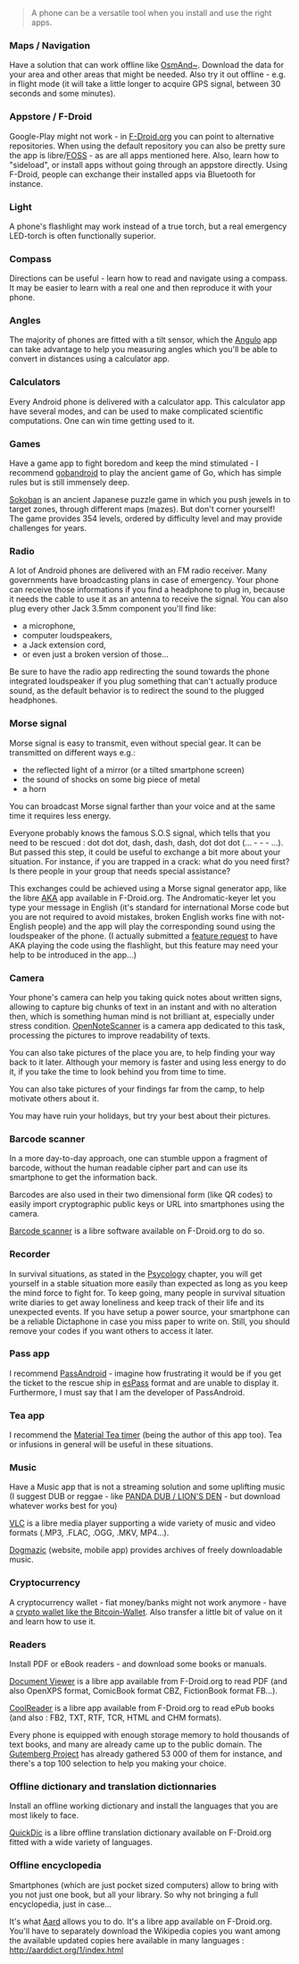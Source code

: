 > A phone can be a versatile tool when you install and use the right apps. 

### Maps / Navigation

Have a solution that can work offline like [OsmAnd~](http://osmand.net). Download the data for your area and other areas that might be needed. Also try it out offline - e.g. in flight mode (it will take a little longer to acquire GPS signal, between 30 seconds and some minutes). 

### Appstore / F-Droid

Google-Play might not work - in [F-Droid.org](http://fdroid.org) you can point to alternative repositories. When using the default repository you can also be pretty sure the app is libre/[FOSS](https://en.wikipedia.org/wiki/Free_and_open-source_software) - as are all apps mentioned here.  Also, learn how to "sideload", or install apps without going through an appstore directly. Using F-Droid, people can exchange their installed apps via Bluetooth for instance.

### Light 

A phone's flashlight may work instead of a true torch, but a real emergency LED-torch is often functionally superior.

### Compass

Directions can be useful - learn how to read and navigate using a compass. It may be easier to learn with a real one and then reproduce it with your phone.

### Angles

The majority of phones are fitted with a tilt sensor, which the [Angulo](https://f-droid.org/repository/browse/?fdfilter=angulo&fdid=eu.domob.angulo) app can take advantage to help you measuring angles which you'll be able to convert in distances using a calculator app.

### Calculators

Every Android phone is delivered with a calculator app. This calculator app have several modes, and can be used to make complicated scientific computations. One can win time getting used to it.

### Games

Have a game app to fight boredom and keep the mind stimulated - I recommend [gobandroid](https://github.com/ligi/gobandroid) to play the ancient game of Go, which has simple rules but is still immensely deep.

[Sokoban](https://f-droid.org/repository/browse/?fdfilter=sokoban&fdid=com.mobilepearls.sokoban) is an ancient Japanese puzzle game in which you push jewels in to target zones, through different maps (mazes). But don't corner yourself! The game provides 354 levels, ordered by difficulty level and may provide challenges for years.

### Radio

A lot of Android phones are delivered with an FM radio receiver. Many governments have broadcasting plans in case of emergency. Your phone can receive those informations if you find a headphone to plug in, because it needs the cable to use it as an antenna to receive the signal. You can also plug every other Jack 3.5mm component you'll find like:
* a microphone,
* computer loudspeakers,
* a Jack extension cord,
* or even just a broken version of those…

Be sure to have the radio app redirecting the sound towards the phone integrated loudspeaker if you plug something that can't actually produce sound, as the default behavior is to redirect the sound to the plugged headphones.

### Morse signal

Morse signal is easy to transmit, even without special gear. It can be transmitted on different ways e.g.:

* the reflected light of a mirror (or a tilted smartphone screen)
* the sound of shocks on some big piece of metal
* a horn

You can broadcast Morse signal farther than your voice and at the same time it requires less energy.

Everyone probably knows the famous S.O.S signal, which tells that you need to be rescued : dot dot dot, dash, dash, dash, dot dot dot (... - - - ...). But passed this step, it could be useful to exchange a bit more about your situation. For instance, if you are trapped in a crack: what do you need first? Is there people in your group that needs special assistance?

This exchanges could be achieved using a Morse signal generator app, like the libre [AKA](https://f-droid.org/repository/browse/?fdfilter=AKA&fdid=com.templaro.opsiz.aka) app available in F-Droid.org. The Andromatic-keyer let you type your message in English (it's standard for international Morse code but you are not required to avoid mistakes, broken English works fine with not-English people) and the app will play the corresponding sound using the loudspeaker of the phone. (I actually submitted a [feature request](https://github.com/sussman/androidomatic-keyer/issues/31) to have AKA playing the code using the flashlight, but this feature may need your help to be introduced in the app…)

### Camera

Your phone's camera can help you taking quick notes about written signs, allowing to capture big chunks of text in an instant and with no alteration then, which is something human mind is not brilliant at, especially under stress condition. [OpenNoteScanner](https://github.com/ctodobom/OpenNoteScanner) is a camera app dedicated to this task, processing the pictures to improve readability of texts.

You can also take pictures of the place you are, to help finding your way back to it later. Although your memory is faster and using less energy to do it, if you take the time to look behind you from time to time.

You can also take pictures of your findings far from the camp, to help motivate others about it.

You may have ruin your holidays, but try your best about their pictures.

### Barcode scanner

In a more day-to-day approach, one can stumble uppon a fragment of barcode, without the human readable cipher part and can use its smartphone to get the information back.

Barcodes are also used in their two dimensional form (like QR codes) to easily import cryptographic public keys or URL into smartphones using the camera.

[Barcode scanner](https://f-droid.org/repository/browse/?fdfilter=barcode+scanner&fdid=com.google.zxing.client.android) is a libre software available on F-Droid.org to do so.

### Recorder

In survival situations, as stated in the [Psycology](Psychology) chapter, you will get yourself in a stable situation more easily than expected as long as you keep the mind force to fight for. To keep going, many people in survival situation write diaries to get away loneliness and keep track of their life and its unexpected events. If you have setup a power source, your smartphone can be a reliable Dictaphone in case you miss paper to write on. Still, you should remove your codes if you want others to access it later.

### Pass app

I recommend [PassAndroid](https://github.com/ligi/PassAndroid) - imagine how frustrating it would be if you get the ticket to the rescue ship in [esPass](http://espass.it) format and are unable to display it. Furthermore, I must say that I am the developer of PassAndroid.

### Tea app

I recommend the [Material Tea timer](https://github.com/ligi/MaterialTeaTimer) (being the author of this app too). Tea or infusions in general will be useful in these situations.

### Music

Have a Music app that is not a streaming solution and some uplifting music (I suggest DUB or reggae - like [PANDA DUB / LION'S DEN](PandaDubLionsDen) - but download whatever works best for you)

[VLC](https://www.videolan.org/vlc/download-android.html) is a libre media player supporting a wide variety of music and video formats (.MP3, .FLAC, .OGG, .MKV, MP4…).

[Dogmazic](http://www.dogmazic.net/?lang=en) (website, mobile app) provides archives of freely downloadable music.

### Cryptocurrency 

 A cryptocurrency wallet - fiat money/banks might not work anymore - have a [crypto wallet  like the Bitcoin-Wallet](https://github.com/bitcoin-wallet/bitcoin-wallet). Also transfer a little bit of value on it and learn how to use it.

### Readers

Install PDF or eBook readers - and download some books or manuals.

[Document Viewer](https://f-droid.org/repository/browse/?fdfilter=document+viewer&fdid=org.sufficientlysecure.viewer) is a libre app available from F-Droid.org to read PDF (and also OpenXPS format, ComicBook format CBZ, FictionBook format FB…).

[CoolReader](https://f-droid.org/repository/browse/?fdfilter=coolreader&fdid=org.coolreader) is a libre app available from F-Droid.org to read ePub books (and also : FB2, TXT, RTF, TCR, HTML and CHM formats).

Every phone is equipped with enough storage memory to hold thousands of text books, and many are already came up to the public domain. The [Gutemberg Project](https://www.gutenberg.org/) has already gathered 53 000 of them for instance, and there's a top 100 selection to help you making your choice.

### Offline dictionary and translation dictionnaries

Install an offline working dictionary and install the languages that you are most likely to face.

[QuickDic](https://f-droid.org/repository/browse/?fdfilter=quickdic&fdid=de.reimardoeffinger.quickdic) is a libre offline translation dictionary available on F-Droid.org fitted with a wide variety of languages.

### Offline encyclopedia

Smartphones (which are just pocket sized computers) allow to bring with you not just one book, but all your library. So why not bringing a full encyclopedia, just in case…

It's what [Aard](https://f-droid.org/repository/browse/?fdfilter=Aard&fdid=aarddict.android) allows you to do. It's a libre app available on F-Droid.org. You'll have to separately download the Wikipedia copies you want among the available updated copies here available in many languages : http://aarddict.org/1/index.html